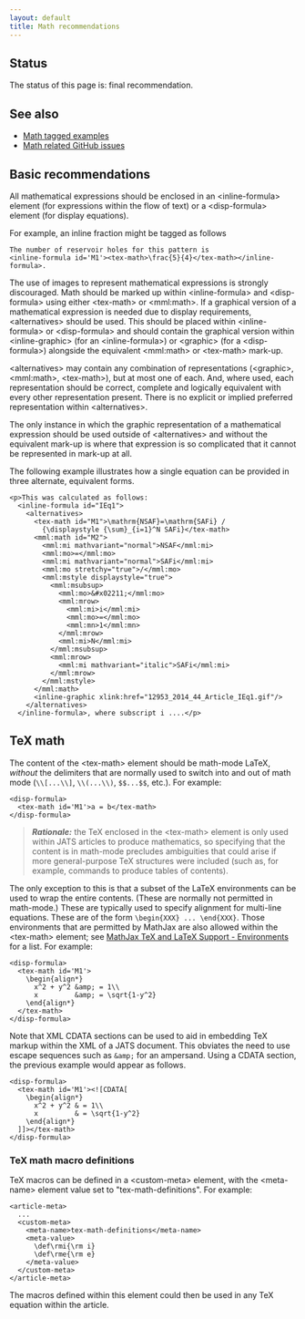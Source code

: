 ```yaml
---
layout: default
title: Math recommendations
---
```


## Status

The status of this page is: final recommendation.

## See also

* [Math tagged examples](https://github.com/JATS4R/elements/blob/master/math.md)
* [Math related GitHub issues](https://github.com/JATS4R/elements/issues?q=is%3Aopen+is%3Aissue+label%3Amath)

## Basic recommendations

All mathematical expressions should be enclosed in an &lt;inline-formula> element (for expressions within the flow of text) or a &lt;disp-formula> element (for display equations).

For example, an inline fraction might be tagged as follows

```markup
The number of reservoir holes for this pattern is 
<inline-formula id='M1'><tex-math>\frac{5}{4}</tex-math></inline-formula>.
```

The use of images to represent mathematical expressions is strongly discouraged. Math should be marked up within &lt;inline-formula&gt; and &lt;disp-formula&gt; using either &lt;tex-math&gt; or &lt;mml:math&gt;. If a graphical version of a mathematical expression is needed due to display requirements, &lt;alternatives&gt; should be used. This should be placed within &lt;inline-formula&gt; or &lt;disp-formula&gt; and should contain the graphical version within &lt;inline-graphic&gt; (for an &lt;inline-formula&gt;) or &lt;graphic&gt; (for a &lt;disp-formula&gt;) alongside the equivalent &lt;mml:math&gt; or &lt;tex-math&gt; mark-up.

&lt;alternatives&gt; may contain any combination of representations (&lt;graphic&gt;, &lt;mml:math&gt;, &lt;tex-math&gt;), but at most one of each. And, where used, each representation should be correct, complete and logically equivalent with every other representation present. There is no explicit or implied preferred representation within &lt;alternatives&gt;.

The only instance in which the graphic representation of a mathematical expression should be used outside of &lt;alternatives&gt; and without the equivalent mark-up is where that expression is so complicated that it cannot be represented in mark-up at all.

The following example illustrates how a single equation can be provided in three alternate, equivalent forms.

```markup
<p>This was calculated as follows: 
  <inline-formula id="IEq1">
    <alternatives>
      <tex-math id="M1">\mathrm{NSAF}=\mathrm{SAFi} /
        {\displaystyle {\sum}_{i=1}^N SAFi}</tex-math>
      <mml:math id="M2">
        <mml:mi mathvariant="normal">NSAF</mml:mi>
        <mml:mo>=</mml:mo>
        <mml:mi mathvariant="normal">SAFi</mml:mi>
        <mml:mo stretchy="true">/</mml:mo>
        <mml:mstyle displaystyle="true">
          <mml:msubsup>
            <mml:mo>&#x02211;</mml:mo>
            <mml:mrow>
              <mml:mi>i</mml:mi>
              <mml:mo>=</mml:mo>
              <mml:mn>1</mml:mn>
            </mml:mrow>
            <mml:mi>N</mml:mi>
          </mml:msubsup>
          <mml:mrow>
            <mml:mi mathvariant="italic">SAFi</mml:mi>
          </mml:mrow>
        </mml:mstyle>
      </mml:math>
      <inline-graphic xlink:href="12953_2014_44_Article_IEq1.gif"/>
    </alternatives>
  </inline-formula>, where subscript i ....</p>
```

## TeX math

The content of the \<tex-math> element should be math-mode LaTeX, *without* the delimiters that are normally used to switch into and out of math mode (`\\[...\\]`, `\\(...\\)`, `$$...$$`, etc.). For example:

```markup
<disp-formula>
  <tex-math id='M1'>a = b</tex-math>
</disp-formula>
```

> ***Rationale:*** the TeX enclosed in the \<tex-math> element is only used within JATS articles to produce mathematics, so specifying that the content is in math-mode precludes ambiguities that could arise if more general-purpose TeX structures were included (such as, for example, commands to produce tables of contents).

The only exception to this is that a subset of the LaTeX environments can be used to wrap the entire contents. (These are normally not permitted in math-mode.) These are typically used to specify alignment for multi-line equations.  These are of the form `\begin{XXX} ... \end{XXX}`. Those environments that are permitted by MathJax are also allowed within the \<tex-math> element; see [MathJax TeX and LaTeX Support - Environments](http://docs.mathjax.org/en/latest/tex.html#environments) for a list. For example:

```markup
<disp-formula>
  <tex-math id='M1'>
    \begin{align*}
      x^2 + y^2 &amp; = 1\\
      x         &amp; = \sqrt{1-y^2}
    \end{align*}
  </tex-math>
</disp-formula>
```

Note that XML CDATA sections can be used to aid in embedding TeX markup within the XML of a JATS document.  This obviates the need to use escape sequences such as `&amp;` for an ampersand. Using a CDATA section, the previous example would appear as follows.

```markup
<disp-formula>
  <tex-math id='M1'><![CDATA[
    \begin{align*}
      x^2 + y^2 & = 1\\
      x         & = \sqrt{1-y^2}
    \end{align*}
  ]]></tex-math>
</disp-formula>
```

### TeX math macro definitions

TeX macros can be defined in a \<custom-meta> element, with the \<meta-name> element value set to "tex-math-definitions". For example:

```markup
<article-meta>
  ...
  <custom-meta>
    <meta-name>tex-math-definitions</meta-name>
    <meta-value>
      \def\rmi{\rm i}
      \def\rme{\rm e}
    </meta-value>
  </custom-meta>
</article-meta>
```

The macros defined within this element could then be used in any TeX equation within the article.
